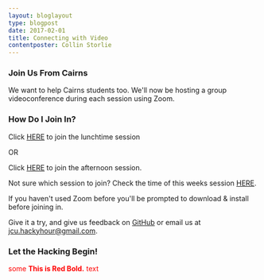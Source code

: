 ```yaml
---
layout: bloglayout
type: blogpost
date: 2017-02-01
title: Connecting with Video
contentposter: Collin Storlie
---
```


### Join Us From Cairns ###

We want to help Cairns students too.  We'll now be hosting a group videoconference during each session using Zoom.

### How Do I Join In? ###

Click <span style="color:red">[HERE](https://aarnet.zoom.us/j/616457147)</span> to join the lunchtime session 

OR 

Click [HERE](https://aarnet.zoom.us/j/561676209) to join the afternoon session. 

Not sure which session to join? Check the time of this weeks session [HERE](https://jcu-eresearch-hackyhour.github.io/JCUHackyHour/#sessions).  

If you haven't used Zoom before you'll be prompted to download & install before joining in.  

Give it a try, and give us feedback on [GitHub](https://github.com/jcu-eresearch-hackyhour/JCUHackyHour/issues) or email us at <jcu.hackyhour@gmail.com>.

### Let the Hacking Begin! ###

<span style="color:red">some **This is Red Bold.** text</span>





